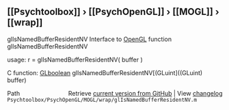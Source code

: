 ## [[Psychtoolbox]] &#8250; [[PsychOpenGL]] &#8250; [[MOGL]] &#8250; [[wrap]]

glIsNamedBufferResidentNV  Interface to [OpenGL](OpenGL) function glIsNamedBufferResidentNV  
  
usage:  r = glIsNamedBufferResidentNV( buffer )  
  
C function:  [GLboolean](GLboolean) glIsNamedBufferResidentNV[(GLuint]((GLuint) buffer)  




<div class="code_header" style="text-align:right;">
  <span style="float:left;">Path&nbsp;&nbsp;</span> <span class="counter">Retrieve <a href=
  "https://raw.github.com/Psychtoolbox-3/Psychtoolbox-3/beta/Psychtoolbox/PsychOpenGL/MOGL/wrap/glIsNamedBufferResidentNV.m">current version from GitHub</a> | View <a href=
  "https://github.com/Psychtoolbox-3/Psychtoolbox-3/commits/beta/Psychtoolbox/PsychOpenGL/MOGL/wrap/glIsNamedBufferResidentNV.m">changelog</a></span>
</div>
<div class="code">
  <code>Psychtoolbox/PsychOpenGL/MOGL/wrap/glIsNamedBufferResidentNV.m</code>
</div>

